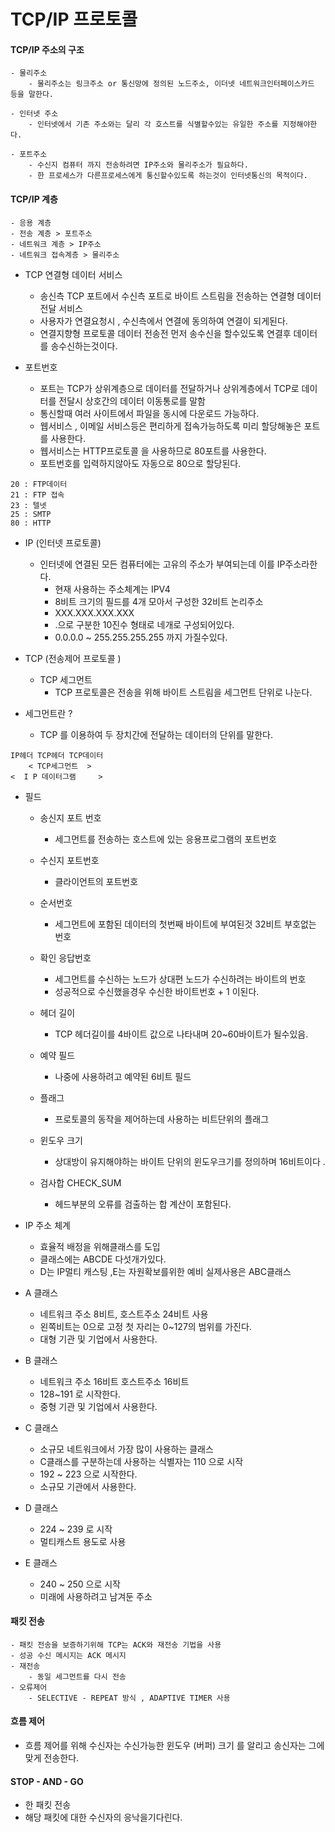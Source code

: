 # TCP/IP 프로토콜
#### TCP/IP 주소의 구조
    - 물리주소 
        - 물리주소는 링크주소 or 통신망에 정의된 노드주소, 이더넷 네트워크인터페이스카드 등을 말한다.

    - 인터넷 주소 
        - 인터넷에서 기존 주소와는 달리 각 호스트를 식별할수있는 유일한 주소를 지정해야한다.

    - 포트주소
        - 수신지 컴퓨터 까지 전송하려면 IP주소와 물리주소가 필요하다.
        - 한 프로세스가 다른프로세스에게 통신할수있도록 하는것이 인터넷통신의 목적이다.


#### TCP/IP 계층 
    - 응용 계층
    - 전송 계층 > 포트주소
    - 네트워크 계층 > IP주소 
    - 네트워크 접속계층 > 물리주소 

- TCP 연결형 데이터 서비스
    - 송신측 TCP 포트에서 수신측 포트로 바이트 스트림을 전송하는 연결형 데이터전달 서비스
    - 사용자가 연결요청시 , 수신측에서 연결에 동의하여 연결이 되게된다.
    - 연결지향형 프로토콜
        데이터 전송전 먼저 송수신을 할수있도록 연결후 데이터를 송수신하는것이다.

- 포트번호 
    - 포트는 TCP가 상위계층으로 데이터를 전달하거나 
        상위계층에서 TCP로 데이터를 전달시 상호간의 데이터  이동통로를 말함
    - 통신할때 여러 사이트에서 파일을 동시에 다운로드 가능하다.
    - 웹서비스 , 이메일 서비스등은 편리하게 접속가능하도록 미리 할당해놓은 포트를 사용한다.
    - 웹서비스는 HTTP프로토콜 을 사용하므로 80포트를 사용한다.
    - 포트번호를 입력하지않아도 자동으로 80으로 할당된다.
```
20 : FTP데이터
21 : FTP 접속
23 : 텔넷
25 : SMTP
80 : HTTP 
```

- IP (인터넷 프로토콜)
    - 인터넷에 연결된 모든 컴퓨터에는 고유의 주소가 부여되는데 이를 IP주소라한다.
        - 현재 사용하는 주소체계는 IPV4
        - 8비트 크기의 필드를 4개 모아서 구성한 32비트 논리주소
        - XXX.XXX.XXX.XXX
        - .으로 구분한 10진수 형태로 네개로 구성되어있다.
        - 0.0.0.0 ~ 255.255.255.255 까지 가질수있다.

- TCP (전송제어 프로토콜 )
    - TCP 세그먼트
        - TCP 프로토콜은 전송을 위해 바이트 스트림을 세그먼트 단위로 나눈다.

- 세그먼트란 ?
    - TCP 를 이용하여 두 장치간에 전달하는 데이터의 단위를 말한다.

```    
IP헤더 TCP헤더 TCP데이터 
    < TCP세그먼트  >
<  I P 데이터그램     >
```

- 필드 
    - 송신지 포트 번호
        - 세그먼트를 전송하는 호스트에 있는 응용프로그램의 포트번호 
    
    - 수신지 포트번호 
        - 클라이언트의 포트번호 

    - 순서번호 
        - 세그먼트에 포함된 데이터의 첫번째 바이트에 부여된것 32비트 부호없는 번호 
    
    - 확인 응답번호
        - 세그먼트를 수신하는 노드가 상대편 노드가 수신하려는 바이트의 번호 
        - 성공적으로 수신했을경우 수신한 바이트번호 + 1 이된다.

    - 헤더 길이
        - TCP 헤더길이를 4바이트 값으로 나타내며 20~60바이트가 될수있음.
    
    - 예약 필드 
        - 나중에 사용하려고 예약된 6비트 필드 
    
    - 플래그 
        - 프로토콜의 동작을 제어하는데 사용하는 비트단위의 플래그

    - 윈도우 크기 
        - 상대방이 유지해야하는 바이트 단위의 윈도우크기를 정의하며 16비트이다 . 

    - 검사합 CHECK_SUM
        - 헤드부분의 오류를 검출하는 합 계산이 포함된다.


- IP 주소 체계  
    - 효율적 배정을 위해클래스를 도입 
    - 클래스에는 ABCDE 다섯개가있다.
    - D는 IP멀티 캐스팅 ,E는 자원확보를위한 예비 실제사용은 ABC클래스


- A 클래스 
    - 네트워크 주소 8비트, 호스트주소 24비트 사용
    - 왼쪽비트는 0으로 고정 
    첫 자리는 0~127의 범위를 가진다. 
    - 대형 기관 및 기업에서 사용한다.

- B 클래스 
    - 네트워크 주소 16비트 호스트주소 16비트
    - 128~191 로 시작한다.
    - 중형 기관 및 기업에서 사용한다.

- C 클래스 
    - 소규모 네트워크에서 가장 많이 사용하는 클래스 
    - C클래스를 구분하는데 사용하는 식별자는 110 으로 시작 
    - 192 ~ 223 으로 시작한다.
    - 소규모 기관에서 사용한다.

- D 클래스 
    - 224 ~ 239 로 시작 
    - 멀티캐스트 용도로 사용 

- E 클래스 
    - 240 ~ 250 으로 시작
    - 미래에 사용하려고 남겨둔 주소 



#### 패킷 전송

    - 패킷 전송을 보증하기위해 TCP는 ACK와 재전송 기법을 사용 
    - 성공 수신 메시지는 ACK 메시지 
    - 재전송 
        - 동일 세그먼트를 다시 전송 
    - 오류제어 
        - SELECTIVE - REPEAT 방식 , ADAPTIVE TIMER 사용 


#### 흐름 제어 
- 흐름 제어를 위해 수신자는 수신가능한 윈도우 (버퍼) 크기 를 알리고 송신자는 그에 맞게 전송한다. 

#### STOP - AND - GO 
- 한 패킷 전송 
- 해당 패킷에 대한 수신자의 응낙을기다린다. 
